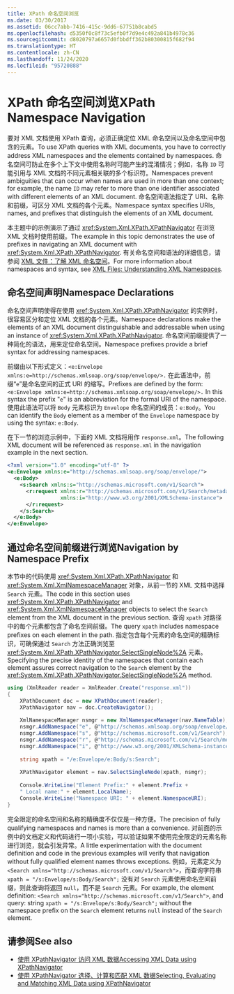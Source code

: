```yaml
---
title: XPath 命名空间浏览
ms.date: 03/30/2017
ms.assetid: 06cc7abb-7416-415c-9dd6-67751b8cabd5
ms.openlocfilehash: d5350f0c8f73c5efb0f7d9e4c492a841b4978c36
ms.sourcegitcommit: d8020797a6657d0fbbdff362b80300815f682f94
ms.translationtype: HT
ms.contentlocale: zh-CN
ms.lasthandoff: 11/24/2020
ms.locfileid: "95720888"
---
```

# <a name="xpath-namespace-navigation"></a><span data-ttu-id="11740-102">XPath 命名空间浏览</span><span class="sxs-lookup"><span data-stu-id="11740-102">XPath Namespace Navigation</span></span>

<span data-ttu-id="11740-103">要对 XML 文档使用 XPath 查询，必须正确定位 XML 命名空间以及命名空间中包含的元素。</span><span class="sxs-lookup"><span data-stu-id="11740-103">To use XPath queries with XML documents, you have to correctly address XML namespaces and the elements contained by namespaces.</span></span> <span data-ttu-id="11740-104">命名空间可防止在多个上下文中使用名称时可能产生的混淆情况；例如，名称 `ID` 可能引用与 XML 文档的不同元素相关联的多个标识符。</span><span class="sxs-lookup"><span data-stu-id="11740-104">Namespaces prevent ambiguities that can occur when names are used in more than one context; for example, the name `ID` may refer to more than one identifier associated with different elements of an XML document.</span></span> <span data-ttu-id="11740-105">命名空间语法指定了 URI、名称和前缀，可区分 XML 文档的各个元素。</span><span class="sxs-lookup"><span data-stu-id="11740-105">Namespace syntax specifies URIs, names, and prefixes that distinguish the elements of an XML document.</span></span>  
  
 <span data-ttu-id="11740-106">本主题中的示例演示了通过 <xref:System.Xml.XPath.XPathNavigator> 在浏览 XML 文档时使用前缀。</span><span class="sxs-lookup"><span data-stu-id="11740-106">The example in this topic demonstrates the use of prefixes in navigating an XML document with <xref:System.Xml.XPath.XPathNavigator>.</span></span> <span data-ttu-id="11740-107">有关命名空间和语法的详细信息，请参阅 [XML 文件：了解 XML 命名空间](/previous-versions/dotnet/articles/bb986013(v=msdn.10))。</span><span class="sxs-lookup"><span data-stu-id="11740-107">For more information about namespaces and syntax, see [XML Files: Understanding XML Namespaces](/previous-versions/dotnet/articles/bb986013(v=msdn.10)).</span></span>  
  
## <a name="namespace-declarations"></a><span data-ttu-id="11740-108">命名空间声明</span><span class="sxs-lookup"><span data-stu-id="11740-108">Namespace Declarations</span></span>  

 <span data-ttu-id="11740-109">命名空间声明使得在使用 <xref:System.Xml.XPath.XPathNavigator> 的实例时，很容易区分和定位 XML 文档的各个元素。</span><span class="sxs-lookup"><span data-stu-id="11740-109">Namespace declarations make the elements of an XML document distinguishable and addressable when using an instance of <xref:System.Xml.XPath.XPathNavigator>.</span></span> <span data-ttu-id="11740-110">命名空间前缀提供了一种简化的语法，用来定位命名空间。</span><span class="sxs-lookup"><span data-stu-id="11740-110">Namespace prefixes provide a brief syntax for addressing namespaces.</span></span>  
  
 <span data-ttu-id="11740-111">前缀由以下形式定义：`<e:Envelope xmlns:e=http://schemas.xmlsoap.org/soap/envelope/>.` 在此语法中，前缀“`e`”是命名空间的正式 URI 的缩写。</span><span class="sxs-lookup"><span data-stu-id="11740-111">Prefixes are defined by the form: `<e:Envelope xmlns:e=http://schemas.xmlsoap.org/soap/envelope/>.` In this syntax the prefix "`e`" is an abbreviation for the formal URI of the namespace.</span></span> <span data-ttu-id="11740-112">使用此语法可以将 `Body` 元素标识为 `Envelope` 命名空间的成员：`e:Body`。</span><span class="sxs-lookup"><span data-stu-id="11740-112">You can identify the `Body` element as a member of the `Envelope` namespace by using the syntax: `e:Body`.</span></span>  
  
 <span data-ttu-id="11740-113">在下一节的浏览示例中，下面的 XML 文档将用作 `response.xml`。</span><span class="sxs-lookup"><span data-stu-id="11740-113">The following XML document will be referenced as `response.xml` in the navigation example in the next section.</span></span>  
  
```xml  
<?xml version="1.0" encoding="utf-8" ?>  
<e:Envelope xmlns:e="http://schemas.xmlsoap.org/soap/envelope/">  
  <e:Body>  
    <s:Search xmlns:s="http://schemas.microsoft.com/v1/Search">  
      <r:request xmlns:r="http://schemas.microsoft.com/v1/Search/metadata"
                 xmlns:i="http://www.w3.org/2001/XMLSchema-instance">  
      </r:request>  
    </s:Search>  
  </e:Body>  
</e:Envelope>  
```  
  
## <a name="navigation-by-namespace-prefix"></a><span data-ttu-id="11740-114">通过命名空间前缀进行浏览</span><span class="sxs-lookup"><span data-stu-id="11740-114">Navigation by Namespace Prefix</span></span>  

 <span data-ttu-id="11740-115">本节中的代码使用 <xref:System.Xml.XPath.XPathNavigator> 和 <xref:System.Xml.XmlNamespaceManager> 对象，从前一节的 XML 文档中选择 `Search` 元素。</span><span class="sxs-lookup"><span data-stu-id="11740-115">The code in this section uses <xref:System.Xml.XPath.XPathNavigator> and <xref:System.Xml.XmlNamespaceManager> objects to select the `Search` element from the XML document in the previous section.</span></span> <span data-ttu-id="11740-116">查询 `xpath` 对路径中的每个元素都包含了命名空间前缀。</span><span class="sxs-lookup"><span data-stu-id="11740-116">The query `xpath` includes namespace prefixes on each element in the path.</span></span> <span data-ttu-id="11740-117">指定包含每个元素的命名空间的精确标识，可确保通过 `Search` 方法正确浏览至 <xref:System.Xml.XPath.XPathNavigator.SelectSingleNode%2A> 元素。</span><span class="sxs-lookup"><span data-stu-id="11740-117">Specifying the precise identity of the namespaces that contain each element assures correct navigation to the `Search` element by the <xref:System.Xml.XPath.XPathNavigator.SelectSingleNode%2A> method.</span></span>  
  
```csharp  
using (XmlReader reader = XmlReader.Create("response.xml"))  
{  
    XPathDocument doc = new XPathDocument(reader);  
    XPathNavigator nav = doc.CreateNavigator();
  
    XmlNamespaceManager nsmgr = new XmlNamespaceManager(nav.NameTable);  
    nsmgr.AddNamespace("e", @"http://schemas.xmlsoap.org/soap/envelope/");  
    nsmgr.AddNamespace("s", @"http://schemas.microsoft.com/v1/Search");  
    nsmgr.AddNamespace("r", @"http://schemas.microsoft.com/v1/Search/metadata");  
    nsmgr.AddNamespace("i", @"http://www.w3.org/2001/XMLSchema-instance");  
  
    string xpath = "/e:Envelope/e:Body/s:Search";  
  
    XPathNavigator element = nav.SelectSingleNode(xpath, nsmgr);  
  
    Console.WriteLine("Element Prefix:" + element.Prefix +
    " Local name:" + element.LocalName);  
    Console.WriteLine("Namespace URI: " + element.NamespaceURI);  
}  
```  
  
 <span data-ttu-id="11740-118">完全限定的命名空间和名称的精确度不仅仅是一种方便。</span><span class="sxs-lookup"><span data-stu-id="11740-118">The precision of fully qualifying namespaces and names is more than a convenience.</span></span> <span data-ttu-id="11740-119">对前面的示例中的文档定义和代码进行一项小实验，可以验证如果不使用完全限定的元素名称进行浏览，就会引发异常。</span><span class="sxs-lookup"><span data-stu-id="11740-119">A little experimentation with the document definition and code in the previous examples will verify that navigation without fully qualified element names throws exceptions.</span></span> <span data-ttu-id="11740-120">例如，元素定义为 `<Search xmlns="http://schemas.microsoft.com/v1/Search">`，而查询字符串 `xpath = "/s:Envelope/s:Body/Search";` 没有对 `Search` 元素使用命名空间前缀，则此查询将返回 `null`，而不是 `Search` 元素。</span><span class="sxs-lookup"><span data-stu-id="11740-120">For example, the element definition: `<Search xmlns="http://schemas.microsoft.com/v1/Search">`, and query: string `xpath = "/s:Envelope/s:Body/Search";` without the namespace prefix on the `Search` element returns `null` instead of the `Search` element.</span></span>  
  
## <a name="see-also"></a><span data-ttu-id="11740-121">请参阅</span><span class="sxs-lookup"><span data-stu-id="11740-121">See also</span></span>

- [<span data-ttu-id="11740-122">使用 XPathNavigator 访问 XML 数据</span><span class="sxs-lookup"><span data-stu-id="11740-122">Accessing XML Data using XPathNavigator</span></span>](accessing-xml-data-using-xpathnavigator.md)
- [<span data-ttu-id="11740-123">使用 XPathNavigator 选择、计算和匹配 XML 数据</span><span class="sxs-lookup"><span data-stu-id="11740-123">Selecting, Evaluating and Matching XML Data using XPathNavigator</span></span>](selecting-evaluating-and-matching-xml-data-using-xpathnavigator.md)
